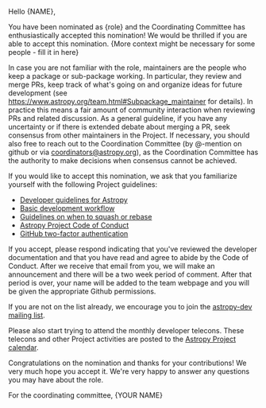 Hello {NAME},

You have been nominated as {role} and the Coordinating Committee has enthusiastically accepted this nomination! We would be thrilled if you are able to accept this nomination. {More context might be necessary for some people - fill it in here}

In case you are not familiar with the role, maintainers are the people who keep a package or sub-package working. In particular, they review and merge PRs, keep track of what's going on and organize ideas for future development (see https://www.astropy.org/team.html#Subpackage_maintainer for details). In practice this means a fair amount of community interaction when reviewing PRs and related discussion.  As a general guideline, if you have any uncertainty or if there is extended debate about merging a PR, seek consensus from other maintainers in the Project.  If necessary, you should also free to reach out to the Coordination Committee (by @-mention on github or via coordinators@astropy.org), as the Coordination Committee has the authority to make decisions when consensus cannot be achieved.

If you would like to accept this nomination, we ask that you familiarize yourself with the following Project guidelines:

* [Developer guidelines for Astropy](https://docs.astropy.org/en/latest/#developer-documentation)
* [Basic development workflow](https://docs.astropy.org/en/latest/development/workflow/development_workflow.html)
* [Guidelines on when to squash or rebase](https://docs.astropy.org/en/latest/development/when_to_rebase.html)
* [Astropy Project Code of Conduct](https://www.astropy.org/code_of_conduct.html)
* [GitHub two-factor authentication](https://docs.github.com/en/authentication/securing-your-account-with-two-factor-authentication-2fa/about-two-factor-authentication)

If you accept, please respond indicating that you've reviewed the developer documentation and that you have read and agree to abide by the Code of Conduct. After we receive that email from you, we will make an announcement and there will be a two week period of comment. After that period is over, your name will be added to the team webpage and you will be given the appropriate Github permissions.

If you are not on the list already, we encourage you to join the [astropy-dev mailing list](https://groups.google.com/g/astropy-dev). 

Please also start trying to attend the monthly developer telecons. These telecons and other Project activities are posted to the [Astropy Project calendar](https://calendar.google.com/calendar/u/0?cid=azM4NjQwaWNucWFzcHNmazZxOGc1YTNkY2NAZ3JvdXAuY2FsZW5kYXIuZ29vZ2xlLmNvbQ). 

Congratulations on the nomination and thanks for your contributions! We very much hope you accept it. We're very happy to answer any questions you may have about the role.

For the coordinating committee,
{YOUR NAME}
